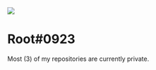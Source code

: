 <img src="https://cdn.discordapp.com/attachments/1002905185032609815/1032752057700061224/Root.png">

# Root#0923

Most (3) of my repositories are currently private.

